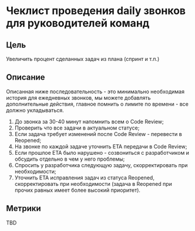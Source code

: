 # Чеклист проведения daily звонков для руководителей команд

## Цель

Увеличить процент сделанных задач из плана (спринт и т.п.)

## Описание

Описанная ниже последовательность - это минимально необходимая история для ежедневных звонков, мы можете добавлять дополнительные действия, главное помнить о лимите по времени - все должно укладываться.

1. До звонка за 30-40 минут напомнить всем о Code Review;
2. Проверить что все задачи в актуальном статусе;
3. Если задача требует изменений после Code Review - перевести в Reopened;
4. На звонке по каждой задаче уточнить ETA передачи в Code Review;
5. Если прошлое ETA было нарушено - созвониться с разработчиком и обсудить отдельно в чем у него проблемы;
6. Спросить у разработчика следующую задачу, скорректировать при необходимости;
7. Уточнить ETA исправления задач из статуса Reopened, скорректировать при необходимости (задача в Reopened при прочих равных имеет более высокий приоритет).

## Метрики

TBD
